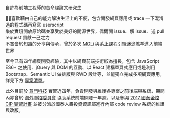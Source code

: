 自許為前端工程師的苦命趕論文研究生  
  
喜歡藉由自己的能力解決生活上的不便，包含開發網頁應用或 trace 一下混淆過的程式碼再寫寫 userscript  
樂於實踐開放原始碼並享受於美好的開源世界，偶爾開 issue、解 issue、送 pull request 貢獻一己之力  
不吝嗇於知識的分享與傳承，曾於多次 [MOLi](https://moli.rocks/) 與系上課程引領迷途羔羊進入前端世界  
  
至今已有四年網頁開發經驗，其中以網頁前端技術較為擅長，包含 JavaScript ES6+ 之使用、jQuery 與 DOM 的互動、以 React 建構單頁式應用或是利用 Bootstrap、Semantic UI 做排版與 RWD 設計等，並能獨立完成多項網頁應用，詳見下方 [專案清單](#個人專案)。  
  
此外目前於 [意門科技](http://imonology.com/) 實習近四年，負責開發與維護各專案之前後端與系統，期間內亦曾於 [海外聯招委員會](https://github.com/0verseas) 協助系統前端開發一年逾，以及參與 [2017 國泰金控 CIP 實習計畫](https://www.cathaylife.com.tw/bc/web/event/plan99/index.html) 並被分派於國泰人壽投資資訊部進行內部 code review 系統的維護與改版。
